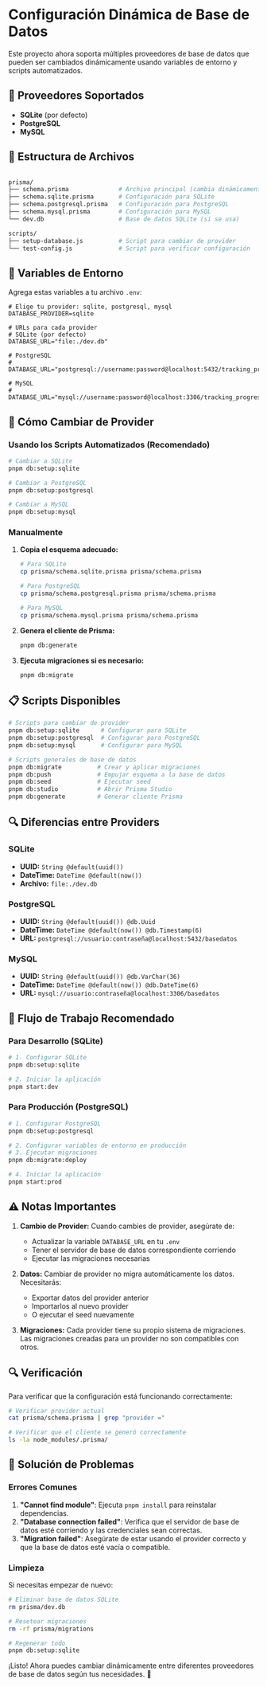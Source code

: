 # Configuración Dinámica de Base de Datos

Este proyecto ahora soporta múltiples proveedores de base de datos que pueden ser cambiados dinámicamente usando variables de entorno y scripts automatizados.

## 🚀 Proveedores Soportados

- **SQLite** (por defecto)
- **PostgreSQL**
- **MySQL**

## 📁 Estructura de Archivos

```bash

prisma/
├── schema.prisma              # Archivo principal (cambia dinámicamente)
├── schema.sqlite.prisma       # Configuración para SQLite
├── schema.postgresql.prisma   # Configuración para PostgreSQL
├── schema.mysql.prisma        # Configuración para MySQL
└── dev.db                     # Base de datos SQLite (si se usa)

scripts/
├── setup-database.js          # Script para cambiar de provider
└── test-config.js             # Script para verificar configuración
```

## 🔧 Variables de Entorno

Agrega estas variables a tu archivo `.env`:

```env
# Elige tu provider: sqlite, postgresql, mysql
DATABASE_PROVIDER=sqlite

# URLs para cada provider
# SQLite (por defecto)
DATABASE_URL="file:./dev.db"

# PostgreSQL
# DATABASE_URL="postgresql://username:password@localhost:5432/tracking_progress"

# MySQL
# DATABASE_URL="mysql://username:password@localhost:3306/tracking_progress"
```

## 🎯 Cómo Cambiar de Provider

### Usando los Scripts Automatizados (Recomendado)

```bash
# Cambiar a SQLite
pnpm db:setup:sqlite

# Cambiar a PostgreSQL
pnpm db:setup:postgresql

# Cambiar a MySQL
pnpm db:setup:mysql
```

### Manualmente

1. **Copia el esquema adecuado:**

   ```bash
   # Para SQLite
   cp prisma/schema.sqlite.prisma prisma/schema.prisma

   # Para PostgreSQL
   cp prisma/schema.postgresql.prisma prisma/schema.prisma

   # Para MySQL
   cp prisma/schema.mysql.prisma prisma/schema.prisma
   ```

2. **Genera el cliente de Prisma:**

   ```bash
   pnpm db:generate
   ```

3. **Ejecuta migraciones si es necesario:**

   ```bash
   pnpm db:migrate
   ```

## 📋 Scripts Disponibles

```bash
# Scripts para cambiar de provider
pnpm db:setup:sqlite      # Configurar para SQLite
pnpm db:setup:postgresql  # Configurar para PostgreSQL
pnpm db:setup:mysql       # Configurar para MySQL

# Scripts generales de base de datos
pnpm db:migrate          # Crear y aplicar migraciones
pnpm db:push             # Empujar esquema a la base de datos
pnpm db:seed             # Ejecutar seed
pnpm db:studio           # Abrir Prisma Studio
pnpm db:generate         # Generar cliente Prisma
```

## 🔍 Diferencias entre Providers

### SQLite

- **UUID:** `String @default(uuid())`
- **DateTime:** `DateTime @default(now())`
- **Archivo:** `file:./dev.db`

### PostgreSQL

- **UUID:** `String @default(uuid()) @db.Uuid`
- **DateTime:** `DateTime @default(now()) @db.Timestamp(6)`
- **URL:** `postgresql://usuario:contraseña@localhost:5432/basedatos`

### MySQL

- **UUID:** `String @default(uuid()) @db.VarChar(36)`
- **DateTime:** `DateTime @default(now()) @db.DateTime(6)`
- **URL:** `mysql://usuario:contraseña@localhost:3306/basedatos`

## 🚀 Flujo de Trabajo Recomendado

### Para Desarrollo (SQLite)

```bash
# 1. Configurar SQLite
pnpm db:setup:sqlite

# 2. Iniciar la aplicación
pnpm start:dev
```

### Para Producción (PostgreSQL)

```bash
# 1. Configurar PostgreSQL
pnpm db:setup:postgresql

# 2. Configurar variables de entorno en producción
# 3. Ejecutar migraciones
pnpm db:migrate:deploy

# 4. Iniciar la aplicación
pnpm start:prod
```

## ⚠️ Notas Importantes

1. **Cambio de Provider:** Cuando cambies de provider, asegúrate de:
   - Actualizar la variable `DATABASE_URL` en tu `.env`
   - Tener el servidor de base de datos correspondiente corriendo
   - Ejecutar las migraciones necesarias

2. **Datos:** Cambiar de provider no migra automáticamente los datos. Necesitarás:
   - Exportar datos del provider anterior
   - Importarlos al nuevo provider
   - O ejecutar el seed nuevamente

3. **Migraciones:** Cada provider tiene su propio sistema de migraciones. Las migraciones creadas para un provider no son compatibles con otros.

## 🔍 Verificación

Para verificar que la configuración está funcionando correctamente:

```bash
# Verificar provider actual
cat prisma/schema.prisma | grep "provider ="

# Verificar que el cliente se generó correctamente
ls -la node_modules/.prisma/
```

## 🐛 Solución de Problemas

### Errores Comunes

1. **"Cannot find module"**: Ejecuta `pnpm install` para reinstalar dependencias.
2. **"Database connection failed"**: Verifica que el servidor de base de datos esté corriendo y las credenciales sean correctas.
3. **"Migration failed"**: Asegúrate de estar usando el provider correcto y que la base de datos esté vacía o compatible.

### Limpieza

Si necesitas empezar de nuevo:

```bash
# Eliminar base de datos SQLite
rm prisma/dev.db

# Resetear migraciones
rm -rf prisma/migrations

# Regenerar todo
pnpm db:setup:sqlite
```

¡Listo! Ahora puedes cambiar dinámicamente entre diferentes proveedores de base de datos según tus necesidades. 🎉
